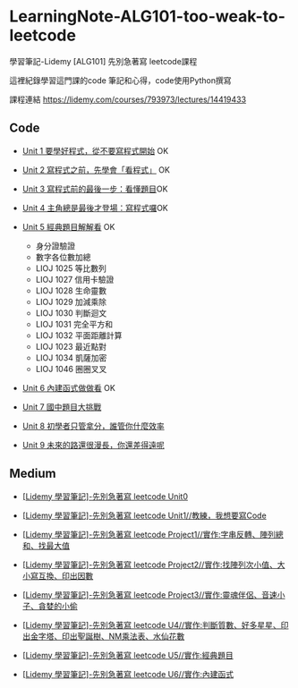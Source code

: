 # LearningNote-ALG101-too-weak-to-leetcode
學習筆記-Lidemy [ALG101] 先別急著寫 leetcode課程

這裡紀錄學習這門課的code 筆記和心得，code使用Python撰寫

課程連結 https://lidemy.com/courses/793973/lectures/14419433

## Code
- [Unit 1 要學好程式，從不要寫程式開始](https://github.com/SYkkk55/LearningNote-ALG101-too-weak-to-leetcode/blob/main/Unit1_code.py) OK

- [Unit 2 寫程式之前，先學會「看程式」](https://github.com/SYkkk55/LearningNote-ALG101-too-weak-to-leetcode/blob/main/Unit2_code.py) OK

- [Unit 3 寫程式前的最後一步：看懂題目](https://github.com/SYkkk55/LearningNote-ALG101-too-weak-to-leetcode/blob/main/Unit3_code.ipynb)OK

- [Unit 4 主角總是最後才登場：寫程式囉](https://github.com/SYkkk55/LearningNote-ALG101-too-weak-to-leetcode/blob/main/Unit4_code.ipynb)OK

- [Unit 5 經典題目解解看](https://github.com/SYkkk55/LearningNote-ALG101-too-weak-to-leetcode/blob/main/Unit5_code.ipynb) OK
  - 身分證驗證
  - 數字各位數加總
  - LIOJ 1025 等比數列
  - LIOJ 1027 信用卡驗證
  - LIOJ 1028 生命靈數 
  - LIOJ 1029 加減乘除
  - LIOJ 1030 判斷迴文
  - LIOJ 1031 完全平方和
  - LIOJ 1032 平面距離計算
  - LIOJ 1023 最近點對
  - LIOJ 1034 凱薩加密
  - LIOJ 1046 圈圈叉叉
  
  
  
- [Unit 6 內建函式做做看](https://github.com/SYkkk55/Learning-ALG101-too-weak-to-leetcode-Note/blob/main/Unit6_code.ipynb) OK

- [Unit 7 國中題目大挑戰]()

- [Unit 8 初學者只管拿分，誰管你什麼效率]()

- [Unit 9 未來的路還很漫長，你還差得遠呢]()


## Medium
- [[Lidemy 學習筆記]-先別急著寫 leetcode Unit0](https://sweetornotspicymarathon.medium.com/lidemy-%E5%AD%B8%E7%BF%92%E7%AD%86%E8%A8%98-%E5%85%88%E5%88%A5%E6%80%A5%E8%91%97%E5%AF%AB-leetcode-unit0-bae0b56f229c)

- [[Lidemy 學習筆記]-先別急著寫 leetcode Unit1//教練，我想要寫Code](https://sweetornotspicymarathon.medium.com/lidemy-%E5%AD%B8%E7%BF%92%E7%AD%86%E8%A8%98-%E5%85%88%E5%88%A5%E6%80%A5%E8%91%97%E5%AF%AB-leetcode-unit1-%E6%95%99%E7%B7%B4-%E6%88%91%E6%83%B3%E8%A6%81%E5%AF%ABcode-3fc0f89a7cb0)

- [[Lidemy 學習筆記]-先別急著寫 leetcode Project1//實作:字串反轉、陣列總和、找最大值](https://sweetornotspicymarathon.medium.com/lidemy-%E5%AD%B8%E7%BF%92%E7%AD%86%E8%A8%98-%E5%85%88%E5%88%A5%E6%80%A5%E8%91%97%E5%AF%AB-leetcode-project1-%E5%AF%A6%E4%BD%9C-%E5%AD%97%E4%B8%B2%E5%8F%8D%E8%BD%89-%E9%99%A3%E5%88%97%E7%B8%BD%E5%92%8C-%E6%89%BE%E6%9C%80%E5%A4%A7%E5%80%BC-39854b0863ce)

- [[Lidemy 學習筆記]-先別急著寫 leetcode Project2//實作:找陣列次小值、大小寫互換、印出因數](https://sweetornotspicymarathon.medium.com/lidemy-%E5%AD%B8%E7%BF%92%E7%AD%86%E8%A8%98-%E5%85%88%E5%88%A5%E6%80%A5%E8%91%97%E5%AF%AB-leetcode-project2-%E5%AF%A6%E4%BD%9C-%E6%89%BE%E9%99%A3%E5%88%97%E6%AC%A1%E5%B0%8F%E5%80%BC-%E5%A4%A7%E5%B0%8F%E5%AF%AB%E4%BA%92%E6%8F%9B-%E5%8D%B0%E5%87%BA%E5%9B%A0%E6%95%B8-32537515909a)

- [[Lidemy 學習筆記]-先別急著寫 leetcode Project3//實作:靈魂伴侶、音速小子、貪婪的小偷](https://sweetornotspicymarathon.medium.com/lidemy-%E5%AD%B8%E7%BF%92%E7%AD%86%E8%A8%98-%E5%85%88%E5%88%A5%E6%80%A5%E8%91%97%E5%AF%AB-leetcode-project3-%E5%AF%A6%E4%BD%9C-%E9%9D%88%E9%AD%82%E4%BC%B4%E4%BE%B6-%E9%9F%B3%E9%80%9F%E5%B0%8F%E5%AD%90-%E8%B2%AA%E5%A9%AA%E7%9A%84%E5%B0%8F%E5%81%B7-f0e74adbe582)

- [[Lidemy 學習筆記]-先別急著寫 leetcode U4//實作:判斷質數、好多星星、印出金字塔、印出聖誕樹、NM乘法表、水仙花數](https://sweetornotspicymarathon.medium.com/lidemy-%E5%AD%B8%E7%BF%92%E7%AD%86%E8%A8%98-%E5%85%88%E5%88%A5%E6%80%A5%E8%91%97%E5%AF%AB-leetcode-u4-%E5%AF%A6%E4%BD%9C-%E5%88%A4%E6%96%B7%E8%B3%AA%E6%95%B8-%E5%A5%BD%E5%A4%9A%E6%98%9F%E6%98%9F-%E5%8D%B0%E5%87%BA%E9%87%91%E5%AD%97%E5%A1%94-%E5%8D%B0%E5%87%BA%E8%81%96%E8%AA%95%E6%A8%B9-nm%E4%B9%98%E6%B3%95%E8%A1%A8-%E6%B0%B4%E4%BB%99%E8%8A%B1%E6%95%B8-e138dd6a54e)

- [[Lidemy 學習筆記]-先別急著寫 leetcode U5//實作:經典題目](https://sweetornotspicymarathon.medium.com/lidemy-%E5%AD%B8%E7%BF%92%E7%AD%86%E8%A8%98-%E5%85%88%E5%88%A5%E6%80%A5%E8%91%97%E5%AF%AB-leetcode-u5-%E5%AF%A6%E4%BD%9C-%E7%B6%93%E5%85%B8%E9%A1%8C%E7%9B%AE-2cf0f7a2b918)

- [[Lidemy 學習筆記]-先別急著寫 leetcode U6//實作:內建函式](https://sweetornotspicymarathon.medium.com/lidemy-%E5%AD%B8%E7%BF%92%E7%AD%86%E8%A8%98-%E5%85%88%E5%88%A5%E6%80%A5%E8%91%97%E5%AF%AB-leetcode-u6-%E5%AF%A6%E4%BD%9C-%E5%85%A7%E5%BB%BA%E5%87%BD%E5%BC%8F-17dced76c823)

